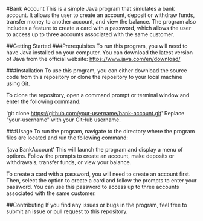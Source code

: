 #Bank Account
This is a simple Java program that simulates a bank account. It allows the user to create an account, deposit or withdraw funds, transfer money to another account, and view the balance. The program also includes a feature to create a card with a password, which allows the user to access up to three accounts associated with the same customer.

##Getting Started
###Prerequisites
To run this program, you will need to have Java installed on your computer. You can download the latest version of Java from the official website: https://www.java.com/en/download/

###Installation
To use this program, you can either download the source code from this repository or clone the repository to your local machine using Git.

To clone the repository, open a command prompt or terminal window and enter the following command:

'git clone https://github.com/your-username/bank-account.git'
Replace "your-username" with your GitHub username.

###Usage
To run the program, navigate to the directory where the program files are located and run the following command:

'java BankAccount'
This will launch the program and display a menu of options. Follow the prompts to create an account, make deposits or withdrawals, transfer funds, or view your balance.

To create a card with a password, you will need to create an account first. Then, select the option to create a card and follow the prompts to enter your password. You can use this password to access up to three accounts associated with the same customer.

##Contributing
If you find any issues or bugs in the program, feel free to submit an issue or pull request to this repository.
